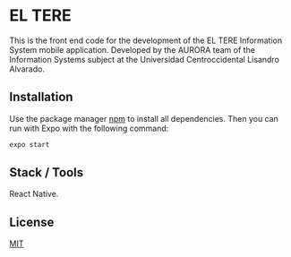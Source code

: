 # EL TERE

This is the front end code for the development of the EL TERE Information System mobile application. Developed by the AURORA team of the Information Systems subject at the Universidad Centroccidental Lisandro Alvarado.

## Installation

Use the package manager [npm](https://www.npmjs.com/) to install all dependencies. Then you can run with Expo with the following command:

```bash
expo start
```

## Stack / Tools

React Native.

## License

[MIT](https://choosealicense.com/licenses/mit/)
